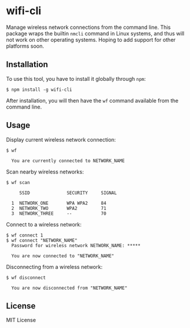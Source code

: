 # wifi-cli


Manage wireless network connections from the command line. This package wraps
the builtin `nmcli` command in Linux systems, and thus will not work on other
operating systems. Hoping to add support for other platforms soon.


## Installation

To use this tool, you have to install it globally through `npm`:

```
$ npm install -g wifi-cli
```

After installation, you will then have the `wf` command available from the
command line.


## Usage

Display current wireless network connection:

```
$ wf

  You are currently connected to NETWORK_NAME
```

Scan nearby wireless networks:

```
$ wf scan

     SSID              SECURITY     SIGNAL

  1  NETWORK_ONE       WPA WPA2     84
  2  NETWORK_TWO       WPA2         71
  3  NETWORK_THREE     --           70
```

Connect to a wireless network:

```
$ wf connect 1
$ wf connect "NETWORK_NAME"
  Password for wireless network NETWORK_NAME: *****

  You are now connected to "NETWORK_NAME"
```

Disconnecting from a wireless network:

```
$ wf disconnect

  You are now disconnected from "NETWORK_NAME"
```


## License

MIT License


[wifi-control]: https://www.npmjs.com/package/wifi-control
